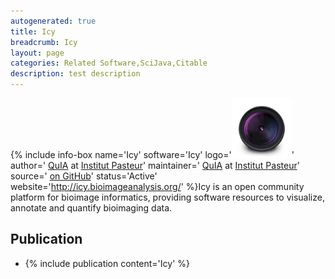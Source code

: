 ```yaml
---
autogenerated: true
title: Icy
breadcrumb: Icy
layout: page
categories: Related Software,SciJava,Citable
description: test description
---
```


{% include info-box name='Icy' software='Icy' logo='<img src="/images/pages/Icy-icon.png" width="96"/>' author=' [QuIA](http://www.bioimageanalysis.org/) at [Institut Pasteur](http://www.pasteur.fr/en)' maintainer=' [QuIA](http://www.bioimageanalysis.org/) at [Institut Pasteur](http://www.pasteur.fr/en)' source=' [on GitHub](https://github.com/Icy-imaging)' status='Active' website='http://icy.bioimageanalysis.org/' %}Icy is an open community platform for bioimage informatics, providing software resources to visualize, annotate and quantify bioimaging data.

Publication
-----------

-   {% include publication content='Icy' %}

  
